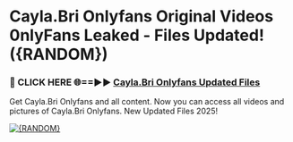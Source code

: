 # Cayla.Bri Onlyfans Original Videos 0nlyFans Leaked - Files Updated! ({RANDOM})

<h3>🔴 CLICK HERE 🌐==►► <a href="https://betterlinks.top/A2PfLJ" rel="nofollow">Cayla.Bri Onlyfans Updated Files</a></h3>

Get Cayla.Bri Onlyfans and all content. Now you can access all videos and pictures of Cayla.Bri Onlyfans. New Updated Files 2025!

[![{RANDOM}](https://i.imgur.com/ppqm5kG.gif)](https://betterlinks.top/A2PfLJ)
